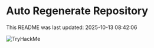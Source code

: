 # Auto Regenerate Repository

This README was last updated: 2025-10-13 08:42:06

 ![TryHackMe](https://tryhackme.com/badge/533634)